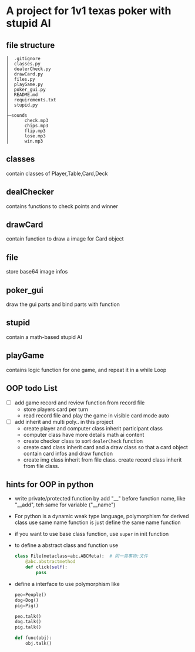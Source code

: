# A project for 1v1 texas poker with stupid AI

## file structure
```
│  .gitignore
│  classes.py
│  dealerCheck.py
│  drawCard.py
│  files.py
│  playGame.py
│  poker_gui.py
│  README.md
│  requirements.txt
│  stupid.py
│
├─sounds
│      check.mp3
│      chips.mp3
│      flip.mp3
│      lose.mp3
│      win.mp3
```

## classes
contain classes of Player,Table,Card,Deck

## dealChecker
contains functions to check points and winner

## drawCard
contain function to draw a image for Card object

## file
store base64 image infos

## poker_gui
draw the gui parts and bind parts with function

## stupid
contain a math-based stupid AI

## playGame
contains logic function for one game, and repeat it in a while Loop

## OOP todo List
- [ ] add game record and review function from record file
    + store players card per turn
    + read record file and play the game in visible card mode auto
- [ ] add inherit and multi poly.. in this project
    + create player and computer class inherit participant class 
    + computer class have more details math ai content
    + create checker class to sort `dealerCheck` function
    + create card class inherit card and a draw class so that a card object contain card infos and draw function
    + create img class inherit from file class. create record class inherit from file class.

## hints for OOP in python
+ write private/protected function by add "__" before function name, like "__add", teh same for variable ("__name")

+ For python is a dynamic weak type language, polymorphism for derived class use same name function is just define the same name function 

+ if you want to use base class function, use `super` in init function

+ to define a abstract class and function use 

  ```python
  class File(metaclass=abc.ABCMeta):  # 同一类事物:文件
      @abc.abstractmethod
      def click(self):
          pass
  ```

+ define a interface to use polymorphism like 

  ```python
  peo=People()
  dog=Dog()
  pig=Pig()
  
  peo.talk()
  dog.talk()
  pig.talk()
  
  def func(obj):
      obj.talk()
  ```

  